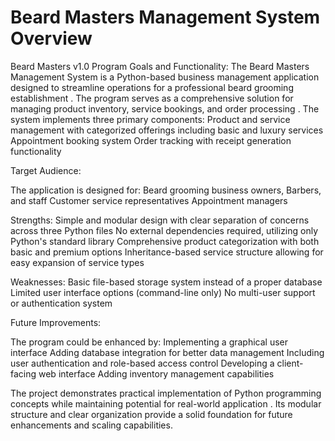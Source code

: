 # Beard Masters Management System Overview

Beard Masters v1.0
Program Goals and Functionality:
The Beard Masters Management System is a Python-based business management application designed to streamline operations for a professional beard grooming establishment . The program serves as a comprehensive solution for managing product inventory, service bookings, and order processing .
The system implements three primary components:
Product and service management with categorized offerings including basic and luxury services
Appointment booking system
Order tracking with receipt generation functionality

Target Audience:

The application is designed for:
Beard grooming business owners, Barbers, and staff
Customer service representatives
Appointment managers

Strengths:
Simple and modular design with clear separation of concerns across three Python files
No external dependencies required, utilizing only Python's standard library
Comprehensive product categorization with both basic and premium options
Inheritance-based service structure allowing for easy expansion of service types

Weaknesses:
Basic file-based storage system instead of a proper database
Limited user interface options (command-line only)
No multi-user support or authentication system

Future Improvements:

The program could be enhanced by:
Implementing a graphical user interface
Adding database integration for better data management
Including user authentication and role-based access control
Developing a client-facing web interface
Adding inventory management capabilities

The project demonstrates practical implementation of Python programming concepts while maintaining potential for real-world application . Its modular structure and clear organization provide a solid foundation for future enhancements and scaling capabilities.

